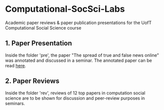 # Computational-SocSci-Labs
Academic paper reviews &amp; paper publication presentations for the UofT Computational Social Science course

## 1. Paper Presentation

Inside the folder 'pre', the paper "The spread of true and false news online" was annotated and discussed in a seminar. The annotated paper can be read [here](https://github.com/PsiPhiTheta/Computational-SocSci-Labs/blob/master/pre/%5BAnnotated%5D%20The%20spread%20of%20true%20and%20false%20news%20online%20(2018).pdf).

## 2. Paper Reviews

Inside the folder 'rev', reviews of 12 top papers in computation social science are to be shown for discussion and peer-review purposes in seminars. 

